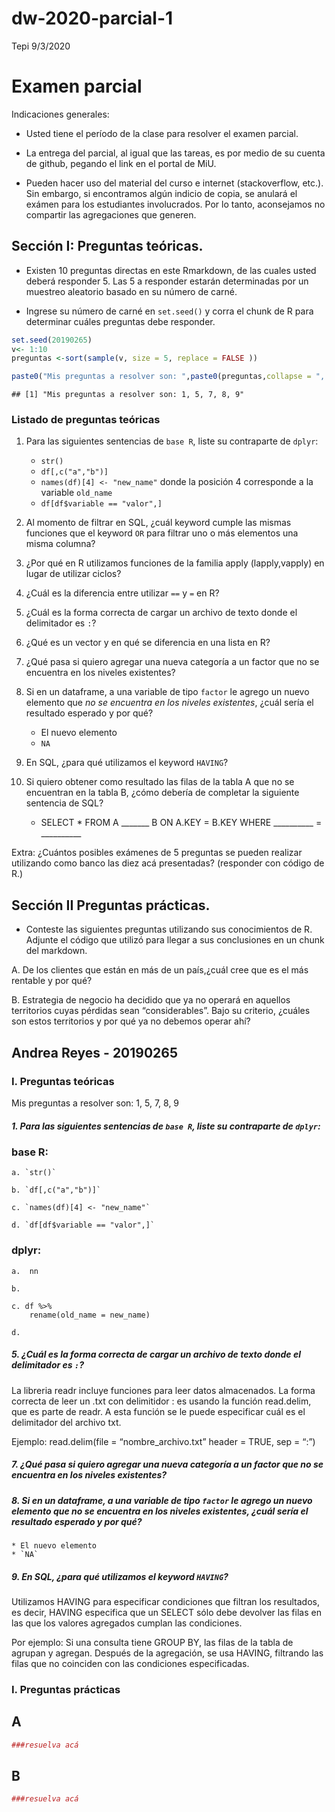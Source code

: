 dw-2020-parcial-1
================
Tepi
9/3/2020

# Examen parcial

Indicaciones generales:

-   Usted tiene el período de la clase para resolver el examen parcial.

-   La entrega del parcial, al igual que las tareas, es por medio de su
    cuenta de github, pegando el link en el portal de MiU.

-   Pueden hacer uso del material del curso e internet (stackoverflow,
    etc.). Sin embargo, si encontramos algún indicio de copia, se
    anulará el exámen para los estudiantes involucrados. Por lo tanto,
    aconsejamos no compartir las agregaciones que generen.

## Sección I: Preguntas teóricas.

-   Existen 10 preguntas directas en este Rmarkdown, de las cuales usted
    deberá responder 5. Las 5 a responder estarán determinadas por un
    muestreo aleatorio basado en su número de carné.

-   Ingrese su número de carné en `set.seed()` y corra el chunk de R
    para determinar cuáles preguntas debe responder.

``` r
set.seed(20190265) 
v<- 1:10
preguntas <-sort(sample(v, size = 5, replace = FALSE ))

paste0("Mis preguntas a resolver son: ",paste0(preguntas,collapse = ", "))
```

    ## [1] "Mis preguntas a resolver son: 1, 5, 7, 8, 9"

### Listado de preguntas teóricas

1.  Para las siguientes sentencias de `base R`, liste su contraparte de
    `dplyr`:

    -   `str()`
    -   `df[,c("a","b")]`
    -   `names(df)[4] <- "new_name"` donde la posición 4 corresponde a
        la variable `old_name`
    -   `df[df$variable == "valor",]`

2.  Al momento de filtrar en SQL, ¿cuál keyword cumple las mismas
    funciones que el keyword `OR` para filtrar uno o más elementos una
    misma columna?

3.  ¿Por qué en R utilizamos funciones de la familia apply
    (lapply,vapply) en lugar de utilizar ciclos?

4.  ¿Cuál es la diferencia entre utilizar `==` y `=` en R?

5.  ¿Cuál es la forma correcta de cargar un archivo de texto donde el
    delimitador es `:`?

6.  ¿Qué es un vector y en qué se diferencia en una lista en R?

7.  ¿Qué pasa si quiero agregar una nueva categoría a un factor que no
    se encuentra en los niveles existentes?

8.  Si en un dataframe, a una variable de tipo `factor` le agrego un
    nuevo elemento que *no se encuentra en los niveles existentes*,
    ¿cuál sería el resultado esperado y por qué?

    -   El nuevo elemento
    -   `NA`

9.  En SQL, ¿para qué utilizamos el keyword `HAVING`?

10. Si quiero obtener como resultado las filas de la tabla A que no se
    encuentran en la tabla B, ¿cómo debería de completar la siguiente
    sentencia de SQL?

    -   SELECT \* FROM A \_\_\_\_\_\_\_ B ON A.KEY = B.KEY WHERE
        \_\_\_\_\_\_\_\_\_\_ = \_\_\_\_\_\_\_\_\_\_

Extra: ¿Cuántos posibles exámenes de 5 preguntas se pueden realizar
utilizando como banco las diez acá presentadas? (responder con código de
R.)

## Sección II Preguntas prácticas.

-   Conteste las siguientes preguntas utilizando sus conocimientos de R.
    Adjunte el código que utilizó para llegar a sus conclusiones en un
    chunk del markdown.

A. De los clientes que están en más de un país,¿cuál cree que es el más
rentable y por qué?

B. Estrategia de negocio ha decidido que ya no operará en aquellos
territorios cuyas pérdidas sean “considerables”. Bajo su criterio,
¿cuáles son estos territorios y por qué ya no debemos operar ahí?

## Andrea Reyes - 20190265

### I. Preguntas teóricas

Mis preguntas a resolver son: 1, 5, 7, 8, 9

##### 1. Para las siguientes sentencias de `base R`, liste su contraparte de `dplyr`:

### base R:

    a. `str()`           

    b. `df[,c("a","b")]`

    c. `names(df)[4] <- "new_name"` 

    d. `df[df$variable == "valor",]`

### dplyr:

    a.  nn 

    b.

    c. df %>% 
        rename(old_name = new_name) 
        
    d.

##### 5. ¿Cuál es la forma correcta de cargar un archivo de texto donde el delimitador es `:`?

La libreria readr incluye funciones para leer datos almacenados. La
forma correcta de leer un .txt con delimitidor : es usando la función
read.delim, que es parte de readr. A esta función se le puede
especificar cuál es el delimitador del archivo txt.

Ejemplo: read.delim(file = “nombre\_archivo.txt” header = TRUE, sep =
“:”)

##### 7. ¿Qué pasa si quiero agregar una nueva categoría a un factor que no se encuentra en los niveles existentes?

##### 8. Si en un dataframe, a una variable de tipo `factor` le agrego un nuevo elemento que *no se encuentra en los niveles existentes*, ¿cuál sería el resultado esperado y por qué?

    * El nuevo elemento
    * `NA`

##### 9. En SQL, ¿para qué utilizamos el keyword `HAVING`?

Utilizamos HAVING para especificar condiciones que filtran los
resultados, es decir, HAVING especifica que un SELECT sólo debe devolver
las filas en las que los valores agregados cumplan las condiciones.

Por ejemplo: Si una consulta tiene GROUP BY, las filas de la tabla de
agrupan y agregan. Después de la agregación, se usa HAVING, filtrando
las filas que no coinciden con las condiciones especificadas.

### I. Preguntas prácticas

## A

``` r
###resuelva acá
```

## B

``` r
###resuelva acá
```
